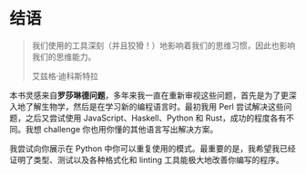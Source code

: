 # 结语

> 我们使用的工具深刻（并且狡猾！）地影响着我们的思维习惯，因此也影响我们的思维能力。
> 
> 艾兹格·迪科斯特拉

本书灵感来自**罗莎琳德问题**，多年来我一直在重新审视这些问题，首先是为了更深入地了解生物学，然后是在学习新的编程语言时。最初我用 Perl 尝试解决这些问题，之后又尝试使用 JavaScript、Haskell、Python 和 Rust，成功的程度各有不同。我想 challenge 你也用你懂的其他语言写出解决方案。

我尝试向你展示在 Python 中你可以重复使用的模式。最重要的是，我希望我已经证明了类型、测试以及各种格式化和 linting 工具能极大地改善你编写的程序。
